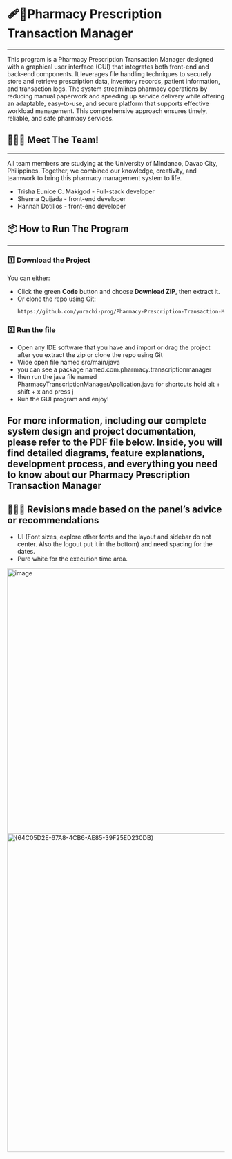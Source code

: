 # 🩹💊Pharmacy Prescription Transaction Manager
---

This program is a Pharmacy Prescription Transaction Manager designed with a graphical user interface (GUI) that integrates both front-end and back-end components. It leverages file handling techniques to securely store and retrieve prescription data, inventory records, patient information, and transaction logs. The system streamlines pharmacy operations by reducing manual paperwork and speeding up service delivery while offering an adaptable, easy-to-use, and secure platform that supports effective workload management. This comprehensive approach ensures timely, reliable, and safe pharmacy services.

## 🫸💥🫷 Meet The Team!
---
All team members are studying at the University of Mindanao, Davao City, Philippines. Together, we combined our knowledge, creativity, and teamwork to bring this pharmacy management system to life.
- Trisha Eunice C. Makigod - Full-stack developer
- Shenna Quijada -  front-end developer
- Hannah Dotillos - front-end developer

## 📦 How to Run The Program
---
### 1️⃣ Download the Project
You can either:
- Click the green **Code** button and choose **Download ZIP**, then extract it.
- Or clone the repo using Git:
  ```bash
  https://github.com/yurachi-prog/Pharmacy-Prescription-Transaction-Manager.git
### 2️⃣ Run the file
 - Open any IDE software that you have and import or drag the project after you extract the zip or clone the repo using Git
 - Wide open file named src/main/java
 - you can see a package named.com.pharmacy.transcriptionmanager
 - then run the java file named PharmacyTranscriptionManagerApplication.java for shortcuts hold alt + shift + x and press j
 - Run the GUI program and enjoy!

For more information, including our complete system design and project documentation, please refer to the PDF file below. Inside, you will find detailed diagrams, feature explanations, development process, and everything you need to know about our Pharmacy Prescription Transaction Manager
---
## 🫸💥🫷 Revisions made based on the panel’s advice or recommendations 
- UI (Font sizes, explore other fonts and the layout and sidebar do not center. Also the logout put it in the bottom) and need spacing for the dates.
- Pure white for the execution time area.
<img width="975" height="611" alt="image" src="https://github.com/user-attachments/assets/b2ec7a60-1826-428e-925b-093fe200370e" />
<img width="1179" height="736" alt="{64C05D2E-67A8-4CB6-AE85-39F25ED230DB}" src="https://github.com/user-attachments/assets/9957eee0-9930-4062-8100-e25ad5c88631" />



   


   
